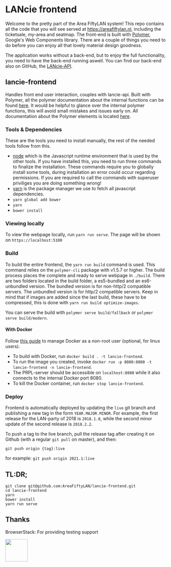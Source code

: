# LANcie frontend
Welcome to the pretty part of the Area FiftyLAN system! This repo contains all the code that you will see served at https://areafiftylan.nl, including the ticketsale, my-area and seatmap. The front-end is built with [Polymer](https://www.polymer-project.org/1.0/), Google's Web Components library. There are a couple of things you need to do before you can enjoy all that lovely material design goodness.

The application works without a back-end, but to enjoy the full functionality, you need to have the back-end running aswell. You can find our back-end also on GitHub, the [LANcie-API](https://github.com/AreaFiftyLAN/lancie-api).

## lancie-frontend
Handles front end user interaction, couples with lancie-api. Built with Polymer, all the polymer documentation about the internal functions can be found [here](https://www.polymer-project.org/1.0/docs/about_10). It would be helpful to glance over the internal polymer functions, this will avoid small mistakes and issues early on. All documentation about the Polymer elements is located [here](https://elements.polymer-project.org).

### Tools & Dependencies
These are the tools you need to install manually, the rest of the needed tools follow from this.
-   [node](https://nodejs.org/en/) which is the Javascript runtime environment that is used by the other tools. If you have installed this, you need to run three commands to finalize the installation. These commands require you to globally install some tools, during installation an error could occur regarding permissions. If you are required to call the commands with superuser priviliges you are doing something wrong!
-   [yarn](https://yarnpkg.com/en/docs/install) is the package manager we use to fetch all javascript dependencies.
-   `yarn global add bower`
-   `yarn`
-   `bower install`

### Viewing locally
To view the webpage locally, run `yarn run serve`. The page will be shown on `https://localhost:5100`

### Build
To build the entire frontend, the `yarn run build` command is used. This command relies on the `polymer-cli` package with v1.5.7 or higher. The build process places the complete and ready to serve webpage in `./build`. There are two folders located in the build folder, a es5-bundled and an es6-unbundled version. The bundled version is for non-http/2 compatible servers. The unbundled version is for http/2 compatible servers. Keep in mind that if images are added since the last build, these have to be compressed, this is done with `yarn run build optimize-images`.

You can serve the build with `polymer serve build/fallback` or `polymer serve build/modern`.

#### With Docker

Follow [this guide](https://docs.docker.com/engine/security/rootless/) to manage Docker as a non-root user (optional, for linux users).

- To build with Docker, run `docker build . -t lancie-frontend`.
- To run the image you created, invoke `docker run -p 8080:8080 -t lancie-frontend -n lancie-frontend`.
- The PRPL-server should be accessible on `localhost:8080` while it also connects to the internal Docker port 8080.
- To kill the Docker container, run `docker stop lancie-frontend`.

### Deploy
Frontend is automatically deployed by updating the `live` git branch and publishing a new tag in the form `YEAR.MAJOR.MINOR`.
For example, the first release for the LAN-party of 2018 is `2018.1.0`, while the second minor update of the second release is `2018.2.2`.

To push a tag to the live branch, pull the release tag after creating it on Github (with a regular `git pull` on master), and then:

```git push origin {tag}:live```

for example:
`git push origin 2021.1:live`

## TL:DR;
```
git clone git@github.com:AreaFiftyLAN/lancie-frontend.git
cd lancie-frontend
yarn
bower install
yarn run serve
```

## Thanks
BrowserStack: For providing testing support
<div>
  <a href="https://www.browserstack.com/">
    <img src="https://www.browserstack.com/images/layout/browserstack-logo-600x315.png" height="70" style="height:70px;">
  </a>
</div>
